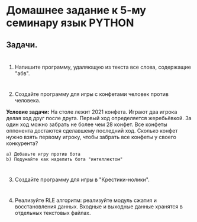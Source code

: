 # Домашнее задание к 5-му семинару язык PYTHON

## Задачи.
#
1. Напишите программу, удаляющую из текста все слова, содержащие "абв".

#
2. Создайте программу для игры с конфетами человек против человека.

**Условие задачи:** На столе лежит 2021 конфета. Играют два игрока делая
ход друг после друга. Первый ход определяется жеребьёвкой. За один ход
можно забрать не более чем 28 конфет. Все конфеты оппонента достаются
сделавшему последний ход. Сколько конфет нужно взять первому игроку,
чтобы забрать все конфеты у своего конкурента?

    a) Добавьте игру против бота
    b) Подумайте как наделить бота "интеллектом"
#
3. Создайте программу для игры в "Крестики-нолики".
#
4. Реализуйте RLE алгоритм: реализуйте модуль сжатия и восстановления данных.
Входные и выходные данные хранятся в отдельных текстовых файлах.
#
